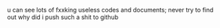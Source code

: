 u can see lots of fxxking useless codes and documents;
never try to find out why did i push such a shit to github


<!--START_SECTION:waka-->


<!--END_SECTION:waka-->
